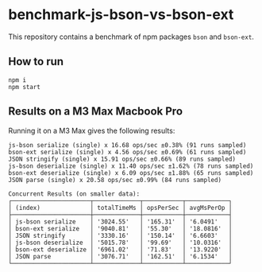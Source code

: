 # benchmark-js-bson-vs-bson-ext
This repository contains a benchmark of npm packages `bson` and `bson-ext`.


## How to run
```
npm i
npm start
```

## Results on a M3 Max Macbook Pro

Running it on a M3 Max gives the following results:
```
js-bson serialize (single) x 16.68 ops/sec ±0.38% (91 runs sampled)
bson-ext serialize (single) x 4.56 ops/sec ±0.69% (61 runs sampled)
JSON stringify (single) x 15.91 ops/sec ±0.66% (89 runs sampled)
js-bson deserialize (single) x 11.40 ops/sec ±1.62% (78 runs sampled)
bson-ext deserialize (single) x 6.09 ops/sec ±1.88% (65 runs sampled)
JSON parse (single) x 20.58 ops/sec ±0.99% (84 runs sampled)

Concurrent Results (on smaller data):
┌──────────────────────┬─────────────┬───────────┬────────────┐
│ (index)              │ totalTimeMs │ opsPerSec │ avgMsPerOp │
├──────────────────────┼─────────────┼───────────┼────────────┤
│ js-bson serialize    │ '3024.55'   │ '165.31'  │ '6.0491'   │
│ bson-ext serialize   │ '9040.81'   │ '55.30'   │ '18.0816'  │
│ JSON stringify       │ '3330.16'   │ '150.14'  │ '6.6603'   │
│ js-bson deserialize  │ '5015.78'   │ '99.69'   │ '10.0316'  │
│ bson-ext deserialize │ '6961.02'   │ '71.83'   │ '13.9220'  │
│ JSON parse           │ '3076.71'   │ '162.51'  │ '6.1534'   │
└──────────────────────┴─────────────┴───────────┴────────────┘
```